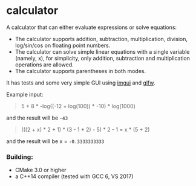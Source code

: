 calculator
=======

A calculator that can either evaluate expressions or solve equations:

- The calculator supports addition, subtraction, multiplication, division, log/sin/cos on floating point numbers.
- The calculator can solve simple linear equations with a single variable (namely, x), for simplicity, only addition, subtraction and multiplication operations are allowed.
- The calculator supports parentheses in both modes.

It has tests and some very simple GUI using [imgui](https://github.com/ocornut/imgui) and [glfw](https://github.com/glfw/glfw).

Example input:

> 5 + 8 * -log((-12 + log(100)) * -10) * log(1000)

and the result will be ```-43```

> (((2 + x) * 2 + 1) * (3 - 1 * 2) - 5) * 2 - 1 = x * (5 + 2)

and the result will be x = ```-0.3333333333```

### Building:

- CMake 3.0 or higher
- a C++14 compiler (tested with GCC 6, VS 2017)
